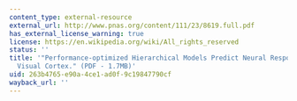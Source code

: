 ```yaml
---
content_type: external-resource
external_url: http://www.pnas.org/content/111/23/8619.full.pdf
has_external_license_warning: true
license: https://en.wikipedia.org/wiki/All_rights_reserved
status: ''
title: '"Performance-optimized Hierarchical Models Predict Neural Responses in Higher
  Visual Cortex." (PDF - 1.7MB)'
uid: 263b4765-e90a-4ce1-ad0f-9c19847790cf
wayback_url: ''
---
```

